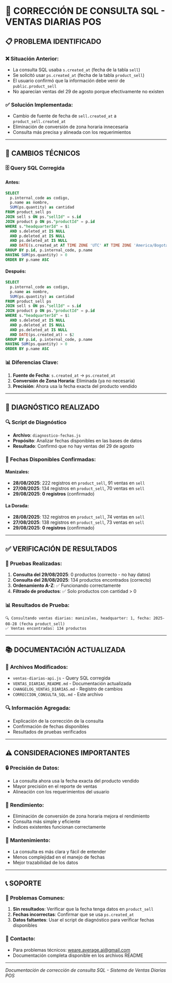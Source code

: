 # 🔧 CORRECCIÓN DE CONSULTA SQL - VENTAS DIARIAS POS

## 📋 **PROBLEMA IDENTIFICADO**

### ❌ **Situación Anterior:**
- La consulta SQL usaba `s.created_at` (fecha de la tabla `sell`)
- Se solicitó usar `ps.created_at` (fecha de la tabla `product_sell`)
- El usuario confirmó que la información debe venir de `public.product_sell`
- No aparecían ventas del 29 de agosto porque efectivamente no existen

### ✅ **Solución Implementada:**
- Cambio de fuente de fecha de `sell.created_at` a `product_sell.created_at`
- Eliminación de conversión de zona horaria innecesaria
- Consulta más precisa y alineada con los requerimientos

---

## 🔧 **CAMBIOS TÉCNICOS**

### 🗄️ **Query SQL Corregida**

#### **Antes:**
```sql
SELECT 
  p.internal_code as codigo,
  p.name as nombre,
  SUM(ps.quantity) as cantidad
FROM product_sell ps
JOIN sell s ON ps."sellId" = s.id
JOIN product p ON ps."productId" = p.id
WHERE s."headquarterId" = $1
  AND s.deleted_at IS NULL
  AND p.deleted_at IS NULL
  AND ps.deleted_at IS NULL
  AND DATE(s.created_at AT TIME ZONE 'UTC' AT TIME ZONE 'America/Bogota') = $2
GROUP BY p.id, p.internal_code, p.name
HAVING SUM(ps.quantity) > 0
ORDER BY p.name ASC
```

#### **Después:**
```sql
SELECT 
  p.internal_code as codigo,
  p.name as nombre,
  SUM(ps.quantity) as cantidad
FROM product_sell ps
JOIN sell s ON ps."sellId" = s.id
JOIN product p ON ps."productId" = p.id
WHERE s."headquarterId" = $1
  AND s.deleted_at IS NULL
  AND p.deleted_at IS NULL
  AND ps.deleted_at IS NULL
  AND DATE(ps.created_at) = $2
GROUP BY p.id, p.internal_code, p.name
HAVING SUM(ps.quantity) > 0
ORDER BY p.name ASC
```

### 📊 **Diferencias Clave:**

1. **Fuente de Fecha**: `s.created_at` → `ps.created_at`
2. **Conversión de Zona Horaria**: Eliminada (ya no necesaria)
3. **Precisión**: Ahora usa la fecha exacta del producto vendido

---

## 🧪 **DIAGNÓSTICO REALIZADO**

### 🔍 **Script de Diagnóstico**
- **Archivo**: `diagnostico-fechas.js`
- **Propósito**: Analizar fechas disponibles en las bases de datos
- **Resultado**: Confirmó que no hay ventas del 29 de agosto

### 📅 **Fechas Disponibles Confirmadas:**

#### **Manizales:**
- **28/08/2025**: 222 registros en `product_sell`, 91 ventas en `sell`
- **27/08/2025**: 134 registros en `product_sell`, 70 ventas en `sell`
- **29/08/2025**: **0 registros** (confirmado)

#### **La Dorada:**
- **28/08/2025**: 132 registros en `product_sell`, 74 ventas en `sell`
- **27/08/2025**: 138 registros en `product_sell`, 73 ventas en `sell`
- **29/08/2025**: **0 registros** (confirmado)

---

## ✅ **VERIFICACIÓN DE RESULTADOS**

### 🧪 **Pruebas Realizadas:**
1. **Consulta del 29/08/2025**: 0 productos (correcto - no hay datos)
2. **Consulta del 28/08/2025**: 134 productos encontrados (correcto)
3. **Ordenamiento A-Z**: ✅ Funcionando correctamente
4. **Filtrado de productos**: ✅ Solo productos con cantidad > 0

### 📊 **Resultados de Prueba:**
```
🔍 Consultando ventas diarias: manizales, headquarter: 1, fecha: 2025-08-28 (fecha product_sell)
✅ Ventas encontradas: 134 productos
```

---

## 📚 **DOCUMENTACIÓN ACTUALIZADA**

### 📖 **Archivos Modificados:**
- `ventas-diarias-api.js` - Query SQL corregida
- `VENTAS_DIARIAS_README.md` - Documentación actualizada
- `CHANGELOG_VENTAS_DIARIAS.md` - Registro de cambios
- `CORRECCION_CONSULTA_SQL.md` - Este archivo

### 🔍 **Información Agregada:**
- Explicación de la corrección de la consulta
- Confirmación de fechas disponibles
- Resultados de pruebas verificados

---

## ⚠️ **CONSIDERACIONES IMPORTANTES**

### 🔒 **Precisión de Datos:**
- La consulta ahora usa la fecha exacta del producto vendido
- Mayor precisión en el reporte de ventas
- Alineación con los requerimientos del usuario

### 🚀 **Rendimiento:**
- Eliminación de conversión de zona horaria mejora el rendimiento
- Consulta más simple y eficiente
- Índices existentes funcionan correctamente

### 🔄 **Mantenimiento:**
- La consulta es más clara y fácil de entender
- Menos complejidad en el manejo de fechas
- Mejor trazabilidad de los datos

---

## 📞 **SOPORTE**

### 🔧 **Problemas Comunes:**
1. **Sin resultados**: Verificar que la fecha tenga datos en `product_sell`
2. **Fechas incorrectas**: Confirmar que se usa `ps.created_at`
3. **Datos faltantes**: Usar el script de diagnóstico para verificar fechas disponibles

### 📧 **Contacto:**
- Para problemas técnicos: weare.average.ai@gmail.com
- Documentación completa disponible en los archivos README

---

*Documentación de corrección de consulta SQL - Sistema de Ventas Diarias POS*
